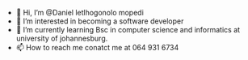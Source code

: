- 👋 Hi, I’m @Daniel letlhogonolo mopedi
- 👀 I’m interested in becoming a software developer 
- 🌱 I’m currently learning Bsc in computer science and informatics at university of johannesburg. 
- 📫 How to reach me conatct me at 064 931 6734

<!---
mpHloni/mpHloni is a ✨ special ✨ repository because its `README.md` (this file) appears on your GitHub profile.
You can click the Preview link to take a look at your changes.
--->

